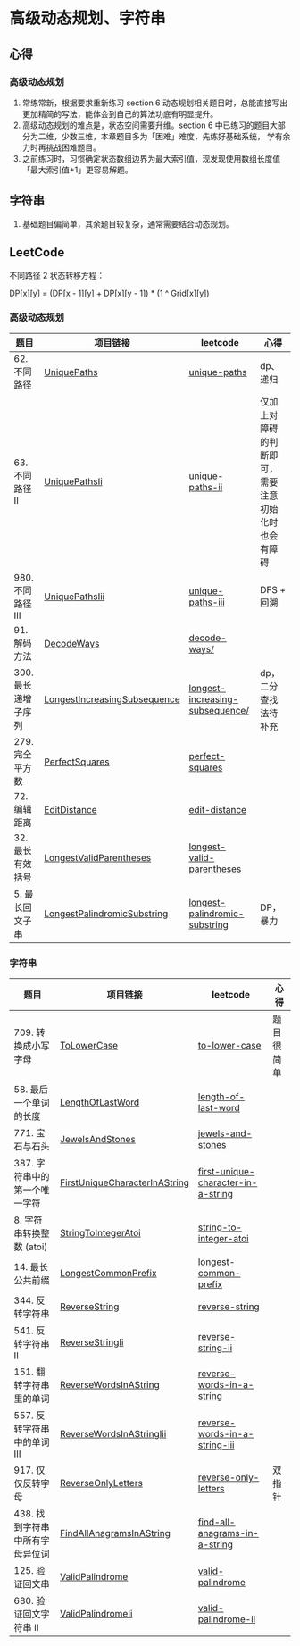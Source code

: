 # 高级动态规划、字符串

## 心得

### 高级动态规划

1. 常练常新，根据要求重新练习 section 6 动态规划相关题目时，总能直接写出更加精简的写法，能体会到自己的算法功底有明显提升。
2. 高级动态规划的难点是，状态空间需要升维。section 6 中已练习的题目大部分为二维，少数三维，本章题目多为「困难」难度，先练好基础系统， 学有余力时再挑战困难题目。
3. 之前练习时，习惯确定状态数组边界为最大索引值，现发现使用数组长度值「最大索引值+1」更容易解题。

## 字符串

1. 基础题目偏简单，其余题目较复杂，通常需要结合动态规划。

## LeetCode

不同路径 2 状态转移方程：

DP[x][y] = (DP[x - 1][y] + DP[x][y - 1]) * (1 ^ Grid[x][y])

### 高级动态规划

| 题目           | 项目链接 | leetcode | 心得                        |
|--------------|---|---|---------------------------|
| 62. 不同路径     | [UniquePaths](leetcode9/UniquePaths.java) | [unique-paths](https://leetcode-cn.com/problems/unique-paths/) | dp、递归                     |
| 63. 不同路径 II  | [UniquePathsIi](leetcode9/UniquePathsIi.java) | [unique-paths-ii](https://leetcode-cn.com/problems/unique-paths-ii/) | 仅加上对障碍的判断即可，需要注意初始化时也会有障碍 |
| 980. 不同路径 III | [UniquePathsIii](leetcode9/UniquePathsIii.java) | [unique-paths-iii](https://leetcode-cn.com/problems/unique-paths-iii/) | DFS + 回溯                  |
| 91. 解码方法     | [DecodeWays](leetcode9/DecodeWays.java) | [decode-ways/](https://leetcode-cn.com/problems/decode-ways/) |                           |
| 300. 最长递增子序列 | [LongestIncreasingSubsequence](leetcode9/LongestIncreasingSubsequence.java) | [longest-increasing-subsequence/](https://leetcode-cn.com/problems/longest-increasing-subsequence/) | dp，二分查找法待补充               |
| 279. 完全平方数   | [PerfectSquares](leetcode9/PerfectSquares.java) | [perfect-squares](https://leetcode-cn.com/problems/perfect-squares/) |                           |
| 72. 编辑距离     | [EditDistance](leetcode9/EditDistance.java) | [edit-distance](https://leetcode-cn.com/problems/edit-distance/) |                           |
| 32. 最长有效括号   | [LongestValidParentheses](leetcode9/LongestValidParentheses.java) | [longest-valid-parentheses](https://leetcode-cn.com/problems/longest-valid-parentheses/) |                           |
| 5. 最长回文子串    | [LongestPalindromicSubstring](leetcode9/LongestPalindromicSubstring.java) | [longest-palindromic-substring](https://leetcode-cn.com/problems/longest-palindromic-substring/) | DP，暴力                     |

### 字符串

| 题目 | 项目链接 | leetcode | 心得 |
|---|---|---|---|
| 709. 转换成小写字母 | [ToLowerCase](leetcode9/ToLowerCase.java) | [to-lower-case](https://leetcode-cn.com/problems/to-lower-case/) | 题目很简单 |
| 58. 最后一个单词的长度 | [LengthOfLastWord](leetcode9/LengthOfLastWord.java) | [length-of-last-word](https://leetcode-cn.com/problems/length-of-last-word/) |   |
| 771. 宝石与石头 | [JewelsAndStones](leetcode9/JewelsAndStones.java) | [jewels-and-stones](https://leetcode-cn.com/problems/jewels-and-stones/) |   |
| 387. 字符串中的第一个唯一字符 | [FirstUniqueCharacterInAString](leetcode9/FirstUniqueCharacterInAString.java) | [first-unique-character-in-a-string](https://leetcode-cn.com/problems/first-unique-character-in-a-string/) |   |
| 8. 字符串转换整数 (atoi) | [StringToIntegerAtoi](leetcode9/StringToIntegerAtoi.java) | [string-to-integer-atoi](https://leetcode-cn.com/problems/string-to-integer-atoi/) |   |
| 14. 最长公共前缀 | [LongestCommonPrefix](leetcode9/LongestCommonPrefix.java) | [longest-common-prefix](https://leetcode-cn.com/problems/longest-common-prefix/) |   |
| 344. 反转字符串 | [ReverseString](leetcode9/ReverseString.java) | [reverse-string](https://leetcode-cn.com/problems/reverse-string/) |   |
| 541. 反转字符串 II | [ReverseStringIi](leetcode9/ReverseStringIi.java) | [reverse-string-ii](https://leetcode-cn.com/problems/reverse-string-ii/) |   |
| 151. 翻转字符串里的单词 | [ReverseWordsInAString](leetcode9/ReverseWordsInAString.java) | [reverse-words-in-a-string](https://leetcode-cn.com/problems/reverse-words-in-a-string/) |   |
| 557. 反转字符串中的单词 III | [ReverseWordsInAStringIii](leetcode9/ReverseWordsInAStringIii.java) | [reverse-words-in-a-string-iii](https://leetcode-cn.com/problems/reverse-words-in-a-string-iii/) |   |
| 917. 仅仅反转字母 | [ReverseOnlyLetters](leetcode9/ReverseOnlyLetters.java) | [reverse-only-letters](https://leetcode-cn.com/problems/reverse-only-letters/) | 双指针 |
| 438. 找到字符串中所有字母异位词 | [FindAllAnagramsInAString](leetcode9/FindAllAnagramsInAString.java) | [find-all-anagrams-in-a-string](https://leetcode-cn.com/problems/find-all-anagrams-in-a-string/) |   |
| 125. 验证回文串 | [ValidPalindrome](leetcode9/ValidPalindrome.java) | [valid-palindrome](https://leetcode-cn.com/problems/valid-palindrome/) |   |
| 680. 验证回文字符串 Ⅱ | [ValidPalindromeIi](leetcode9/ValidPalindromeIi.java) | [valid-palindrome-ii](https://leetcode-cn.com/problems/valid-palindrome-ii/) |   |
